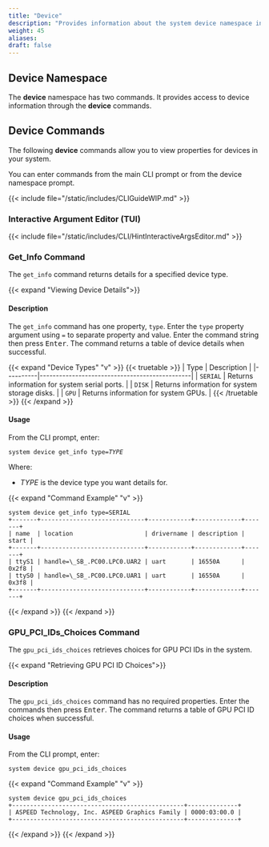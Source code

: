 ```yaml
---
title: "Device"
description: "Provides information about the system device namespace in the TrueNAS CLI. Includes command syntax and common commands."
weight: 45
aliases:
draft: false
---
```


## Device Namespace

The **device** namespace has two commands.
It provides access to device information through the **device** commands.

## Device Commands

The following **device** commands allow you to view properties for devices in your system.

You can enter commands from the main CLI prompt or from the device namespace prompt.

{{< include file="/static/includes/CLIGuideWIP.md" >}}

### Interactive Argument Editor (TUI)

{{< include file="/static/includes/CLI/HintInteractiveArgsEditor.md" >}}

### Get_Info Command

The `get_info` command returns details for a specified device type.

{{< expand "Viewing Device Details">}}
#### Description
The `get_info` command has one property, `type`.
Enter the `type` property argument using `=` to separate property and value.
Enter the command string then press <kbd>Enter</kbd>.
The command returns a table of device details when successful.

{{< expand "Device Types" "v" >}}
{{< truetable >}}
| Type     | Description                                   |
|----------|-----------------------------------------------|
| `SERIAL` | Returns information for system serial ports.  |
| `DISK`   | Returns information for system storage disks. |
| `GPU`    | Returns information for system GPUs.          |
{{< /truetable >}}
{{< /expand >}}

#### Usage
From the CLI prompt, enter:

<code>system device get_info type=<i>TYPE</i></code>

Where:
* *TYPE* is the device type you want details for.

{{< expand "Command Example" "v" >}}
```
system device get_info type=SERIAL
+-------+-----------------------------+------------+-------------+-------+
| name  | location                    | drivername | description | start |
+-------+-----------------------------+------------+-------------+-------+
| ttyS1 | handle=\_SB_.PC00.LPC0.UAR2 | uart       | 16550A      | 0x2f8 |
| ttyS0 | handle=\_SB_.PC00.LPC0.UAR1 | uart       | 16550A      | 0x3f8 |
+-------+-----------------------------+------------+-------------+-------+
```
{{< /expand >}}
{{< /expand >}}

### GPU_PCI_IDs_Choices Command

The `gpu_pci_ids_choices` retrieves choices for GPU PCI IDs in the system.

{{< expand "Retrieving GPU PCI ID Choices">}}
#### Description
The `gpu_pci_ids_choices` command has no required properties.
Enter the commands then press <kbd>Enter</kbd>.
The command returns a table of GPU PCI ID choices when successful.

#### Usage
From the CLI prompt, enter:

`system device gpu_pci_ids_choices`

{{< expand "Command Example" "v" >}}
```
system device gpu_pci_ids_choices
+------------------------------------------------+--------------+
| ASPEED Technology, Inc. ASPEED Graphics Family | 0000:03:00.0 |
+------------------------------------------------+--------------+
```
{{< /expand >}}
{{< /expand >}}
